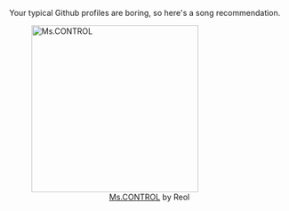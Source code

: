 Your typical Github profiles are boring, so here's a song recommendation.
<figure><img width="300" height="300" src="https://i.scdn.co/image/ab67616d0000b273023644d6f9d334443e4070c9" alt="Ms.CONTROL" /><figcaption align="center"><a href="https://open.spotify.com/track/4uFeogGVRjhTGotbD7ibaY" target="_blank">Ms.CONTROL</a> by Reol</figcaption></figure>
